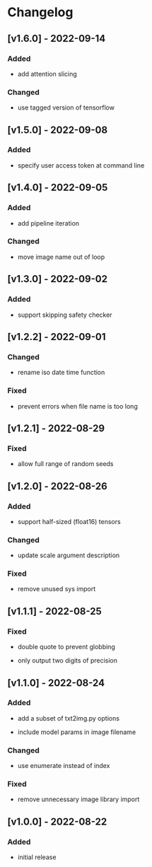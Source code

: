 # Changelog

## [v1.6.0] - 2022-09-14

### Added

* add attention slicing

### Changed

* use tagged version of tensorflow

## [v1.5.0] - 2022-09-08

### Added

* specify user access token at command line

## [v1.4.0] - 2022-09-05

### Added

* add pipeline iteration

### Changed

* move image name out of loop

## [v1.3.0] - 2022-09-02

### Added

* support skipping safety checker

## [v1.2.2] - 2022-09-01

### Changed

* rename iso date time function

### Fixed

* prevent errors when file name is too long

## [v1.2.1] - 2022-08-29

### Fixed

* allow full range of random seeds

## [v1.2.0] - 2022-08-26

### Added

* support half-sized (float16) tensors

### Changed

* update scale argument description

### Fixed

* remove unused sys import

## [v1.1.1] - 2022-08-25

### Fixed

* double quote to prevent globbing

* only output two digits of precision

## [v1.1.0] - 2022-08-24

### Added

* add a subset of txt2img.py options

* include model params in image filename

### Changed

* use enumerate instead of index

### Fixed

* remove unnecessary image library import

## [v1.0.0] - 2022-08-22

### Added

* initial release
